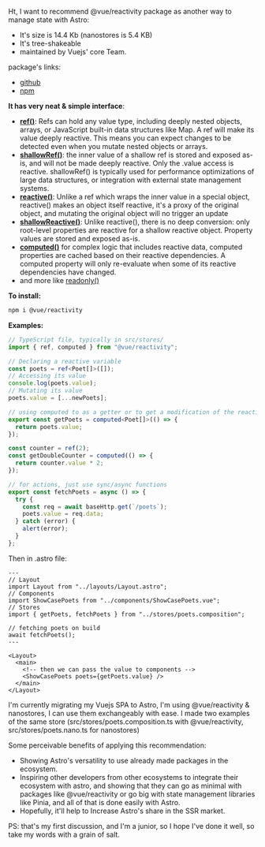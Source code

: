 Ht, I want to recommend @vue/reactivity package as another way to manage state with Astro:

- It's size is 14.4 Kb (nanostores is 5.4 KB)
- It's tree-shakeable
- maintained by Vuejs' core Team.

package's links:

- [github](https://github.com/vuejs/core/blob/main/packages/reactivity/src/index.ts)
- [npm](https://www.npmjs.com/package/@vue/reactivity)

**It has very neat & simple interface**:

- **[ref()](https://vuejs.org/api/reactivity-core.html#ref)**: Refs can hold any value type, including deeply nested objects, arrays, or JavaScript built-in data structures like Map. A ref will make its value deeply reactive. This means you can expect changes to be detected even when you mutate nested objects or arrays.
- **[shallowRef()](https://vuejs.org/api/reactivity-advanced.html#shallowref)**: the inner value of a shallow ref is stored and exposed as-is, and will not be made deeply reactive. Only the .value access is reactive. shallowRef() is typically used for performance optimizations of large data structures, or integration with external state management systems.
- **[reactive()](https://vuejs.org/api/reactivity-core.html#reactive)**: Unlike a ref which wraps the inner value in a special object, reactive() makes an object itself reactive, it's a proxy of the original object, and mutating the original object will no trigger an update
- **[shallowReactive()](https://vuejs.org/api/reactivity-advanced.html#shallowreactive)**: Unlike reactive(), there is no deep conversion: only root-level properties are reactive for a shallow reactive object. Property values are stored and exposed as-is.
- **[computed()](https://vuejs.org/api/reactivity-core.html#computed)** for complex logic that includes reactive data, computed properties are cached based on their reactive dependencies. A computed property will only re-evaluate when some of its reactive dependencies have changed.
- and more like [readonly()](https://vuejs.org/api/reactivity-core.html#readonly)

**To install:**

```bash
npm i @vue/reactivity
```

**Examples:**

```ts
// TypeScript file, typically in src/stores/
import { ref, computed } from "@vue/reactivity";

// Declaring a reactive variable
const poets = ref<Poet[]>([]);
// Accessing its value
console.log(poets.value);
// Mutating its value
poets.value = [...newPoets];

// using computed to as a getter or to get a modification of the reactive variable
export const getPoets = computed<Poet[]>(() => {
  return poets.value;
});

const counter = ref(2);
const getDoubleCounter = computed(() => {
  return counter.value * 2;
});

// for actions, just use sync/async functions
export const fetchPoets = async () => {
  try {
    const req = await baseHttp.get(`/poets`);
    poets.value = req.data;
  } catch (error) {
    alert(error);
  }
};
```

Then in .astro file:

```astro
---
// Layout
import Layout from "../layouts/Layout.astro";
// Components
import ShowCasePoets from "../components/ShowCasePoets.vue";
// Stores
import { getPoets, fetchPoets } from "../stores/poets.composition";

// fetching poets on build
await fetchPoets();
---

<Layout>
  <main>
    <!-- then we can pass the value to components -->
    <ShowCasePoets poets={getPoets.value} />
  </main>
</Layout>
```

I'm currently migrating my Vuejs SPA to Astro, I'm using @vue/reactivity & nanostores, I can use them exchangeably with ease. I made two examples of the same store (src/stores/poets.composition.ts with @vue/reactivity, src/stores/poets.nano.ts for nanostores)

Some perceivable benefits of applying this recommendation:

- Showing Astro's versatility to use already made packages in the ecosystem.
- Inspiring other developers from other ecosystems to integrate their ecosystem with astro, and showing that they can go as minimal with packages like @vue/reactivity or go big with state management libraries like Pinia, and all of that is done easily with Astro.
- Hopefully, it'll help to Increase Astro's share in the SSR market.

PS: that's my first discussion, and I'm a junior, so I hope I've done it well, so take my words with a grain of salt.
